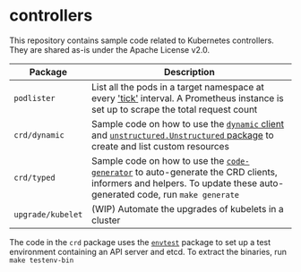 # controllers

This repository contains sample code related to Kubernetes controllers. They
are shared as-is under the Apache License v2.0.

Package            | Description
------------------ | --------------------
 `podlister`       | List all the pods in a target namespace at every ['tick'](https://golang.org/pkg/time/#Ticker) interval. A Prometheus instance is set up to scrape the total request count
`crd/dynamic`      | Sample code on how to use the [`dynamic` client](https://pkg.go.dev/k8s.io/client-go/dynamic#Interface) and [`unstructured.Unstructured` package](https://pkg.go.dev/k8s.io/apimachinery/pkg/apis/meta/v1/unstructured#Unstructured) to create and list custom resources
`crd/typed`        | Sample code on how to use the [`code-generator`](https://github.com/kubernetes/code-generator) to auto-generate the CRD clients, informers and helpers. To update these auto-generated code, run `make generate`
`upgrade/kubelet`  | (WIP) Automate the upgrades of kubelets in a cluster

The code in the `crd` package uses the
[`envtest`](https://pkg.go.dev/sigs.k8s.io/controller-runtime/pkg/envtest)
package to set up a test environment containing an API server and etcd. To
extract the binaries, run `make testenv-bin`
